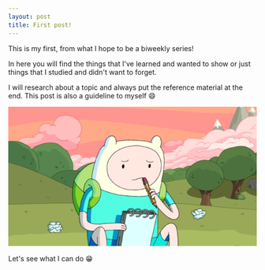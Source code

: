 ```yaml
---
layout: post
title: First post!
---
```


This is my first, from what I hope to be a biweekly series!

In here you will find the things that I've learned and wanted to show or just things that I studied and didn't want to forget.

I will research about a topic and always put the reference material at the end. This post is also a guideline to myself :smile:

![Image of Jake writing](/images/write_time.png)

Let's see what I can do :grin:
